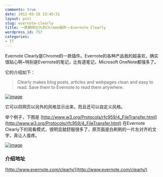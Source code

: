 ```yaml
---
comments: true
date: 2012-03-18 13:45:51
layout: post
slug: evernote-clearly
title: 一款期待已久的Chrome插件——Evernote Clearly
wordpress_id: 757
categories:
- IT
---
```


Evernote Clearly是Chrome的一款插件。Evernote的各种产品我的超喜欢，确实很贴心啊~特别是Evernote的笔记，比有道笔记，Microsoft OneNote都强多了。

它的介绍如下：


> Clearly makes blog posts, articles and webpages clean and easy to read. Save them to Evernote to read them anywhere.


[![image](http://everet.org/wp-content/uploads/2012/03/image_thumb2.png)](http://everet.org/wp-content/uploads/2012/03/image2.png)

它可以将网页以另外的风格显示出来，而且还可以自定义风格。

举个例子，下图是 [http://www.w3.org/Protocols/rfc959/4_FileTransfer.html](http://www.w3.org/Protocols/rfc959/4_FileTransfer.html) 在Evernote Clearly下的观看模式，很明显就舒服很多了，原页面是白刷刷的一片左对齐的文字，真让人蛋疼。

<!-- more -->

[![image](http://everet.org/wp-content/uploads/2012/03/image_thumb3.png)](http://everet.org/wp-content/uploads/2012/03/image3.png)


### 介绍地址


[http://www.evernote.com/clearly/](http://www.evernote.com/clearly/)

